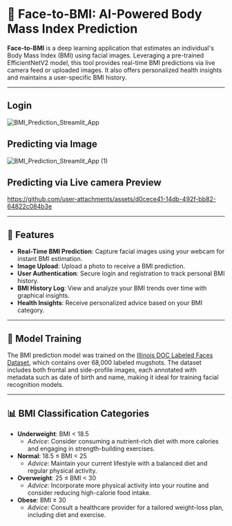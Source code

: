 # 🧠 Face-to-BMI: AI-Powered Body Mass Index Prediction

**Face-to-BMI** is a deep learning application that estimates an individual's Body Mass Index (BMI) using facial images. Leveraging a pre-trained EfficientNetV2 model, this tool provides real-time BMI predictions via live camera feed or uploaded images. It also offers personalized health insights and maintains a user-specific BMI history.

---

## Login
![BMI_Prediction_Streamlit_App](https://github.com/user-attachments/assets/d346afa9-f420-40bf-add5-fcc1b6fe7eb4)

## Predicting via Image
![BMI_Prediction_Streamlit_App (1)](https://github.com/user-attachments/assets/b3445f2b-2eac-4317-a4ab-254e7bcde54c)

## Predicting via Live camera Preview
https://github.com/user-attachments/assets/d0cece41-14db-492f-bb82-64822c084b3e

---

## 🚀 Features

- **Real-Time BMI Prediction**: Capture facial images using your webcam for instant BMI estimation.
- **Image Upload**: Upload a photo to receive a BMI prediction.
- **User Authentication**: Secure login and registration to track personal BMI history.
- **BMI History Log**: View and analyze your BMI trends over time with graphical insights.
- **Health Insights**: Receive personalized advice based on your BMI category.

---

## 🧠 Model Training

The BMI prediction model was trained on the [Illinois DOC Labeled Faces Dataset](https://www.kaggle.com/datasets/davidjfisher/illinois-doc-labeled-faces-dataset), which contains over 68,000 labeled mugshots. The dataset includes both frontal and side-profile images, each annotated with metadata such as date of birth and name, making it ideal for training facial recognition models.

---

## 📊 BMI Classification Categories

- **Underweight**: BMI < 18.5  
  - *Advice*: Consider consuming a nutrient-rich diet with more calories and engaging in strength-building exercises.
- **Normal**: 18.5 ≤ BMI < 25  
  - *Advice*: Maintain your current lifestyle with a balanced diet and regular physical activity.
- **Overweight**: 25 ≤ BMI < 30  
  - *Advice*: Incorporate more physical activity into your routine and consider reducing high-calorie food intake.
- **Obese**: BMI ≥ 30  
  - *Advice*: Consult a healthcare provider for a tailored weight-loss plan, including diet and exercise.
